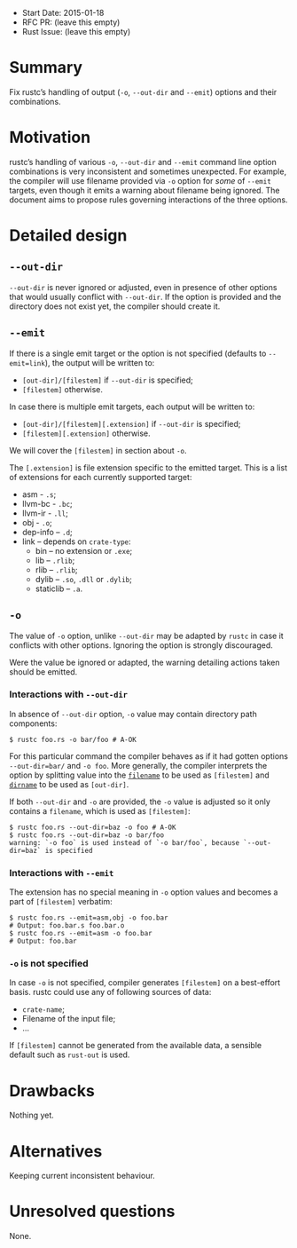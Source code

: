 - Start Date: 2015-01-18
- RFC PR: (leave this empty)
- Rust Issue: (leave this empty)

# Summary

Fix rustc’s handling of output (`-o`, `--out-dir` and `--emit`) options and their combinations.

# Motivation

rustc’s handling of various `-o`, `--out-dir` and `--emit` command line option combinations is very
inconsistent and sometimes unexpected. For example, the compiler will use filename provided via
`-o` option for *some* of `--emit` targets, even though it emits a warning about filename being
ignored. The document aims to propose rules governing interactions of the three options.

# Detailed design

## `--out-dir`

`--out-dir` is never ignored or adjusted, even in presence of other options that would usually
conflict with `--out-dir`. If the option is provided and the directory does not exist yet, the
compiler should create it.

## `--emit`

If there is a single emit target or the option is not specified (defaults to `--emit=link`), the
output will be written to:

* `[out-dir]/[filestem]` if `--out-dir` is specified;
* `[filestem]` otherwise.

In case there is multiple emit targets, each output will be written to:

* `[out-dir]/[filestem][.extension]` if `--out-dir` is specified;
* `[filestem][.extension]` otherwise.

We will cover the `[filestem]` in section about `-o`.

The `[.extension]` is file extension specific to the emitted target. This is a list of extensions
for each currently supported target:

* asm - `.s`;
* llvm-bc - `.bc`;
* llvm-ir - `.ll`;
* obj - `.o`;
* dep-info – `.d`;
* link – depends on `crate-type`:
  * bin – no extension or `.exe`;
  * lib – `.rlib`;
  * rlib – `.rlib`;
  * dylib – `.so`, `.dll` or `.dylib`;
  * staticlib – `.a`.

## `-o`

The value of `-o` option, unlike `--out-dir` may be adapted by `rustc` in case it conflicts with
other options. Ignoring the option is strongly discouraged.

Were the value be ignored or adapted, the warning detailing actions taken should be emitted.

### Interactions with `--out-dir`

In absence of `--out-dir` option, `-o` value may contain directory path components:

    $ rustc foo.rs -o bar/foo # A-OK

For this particular command the compiler behaves as if it had gotten options `--out-dir=bar/` and
`-o foo`. More generally, the compiler interprets the option by splitting value into the
[`filename`][filename] to be used as `[filestem]` and [`dirname`][dirname] to be used as
`[out-dir]`.

[filename]: http://doc.rust-lang.org/std/path/trait.GenericPath.html#tymethod.filename
[dirname]: http://doc.rust-lang.org/std/path/trait.GenericPath.html#tymethod.dirname

If both `--out-dir` and `-o` are provided, the `-o` value is adjusted so it only contains a
`filename`, which is used as `[filestem]`:

    $ rustc foo.rs --out-dir=baz -o foo # A-OK
    $ rustc foo.rs --out-dir=baz -o bar/foo
    warning: `-o foo` is used instead of `-o bar/foo`, because `--out-dir=baz` is specified

### Interactions with `--emit`

The extension has no special meaning in `-o` option values and becomes a part of `[filestem]`
verbatim:

    $ rustc foo.rs --emit=asm,obj -o foo.bar
    # Output: foo.bar.s foo.bar.o
    $ rustc foo.rs --emit=asm -o foo.bar
    # Output: foo.bar

### `-o` is not specified

In case `-o` is not specified, compiler generates `[filestem]` on a best-effort basis. rustc could
use any of following sources of data:

* `crate-name`;
* Filename of the input file;
* …

If `[filestem]` cannot be generated from the available data, a sensible default such as `rust-out`
is used.

# Drawbacks

Nothing yet.

# Alternatives

Keeping current inconsistent behaviour.

# Unresolved questions

None.

